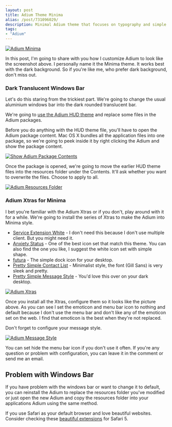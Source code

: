 ```yaml
---
layout: post
title: Adium Theme Minima
alias: /post/731096029/
description: Minimal Adium theme that focuses on typography and simple style.
tags:
- "Adium"
---
```

[ ![Adium Minima][img1] ](http://images.sayzlim.net/2010/06/adium_minima.jpg "Adium Minima")

[img1]: http://images.sayzlim.net/2010/06/adium_minima.jpg "Adium Minima"

In this post, I'm going to share with you how I customize Adium to look like the screenshot above. I personally name it the Minima theme. It works best with the dark background. So if you're like me, who prefer dark background, don't miss out.

<!--more-->

### Dark Translucent Windows Bar
Let's do this staring from the trickiest part. We're going to change the usual aluminium windows bar into the dark rounded translucent bar.

We're going to [use the Adium HUD theme][1] and replace some files in the Adium packages.

[1]: http://s3.sayzlim.net/f/adium-hud-theme.zip "Adium HUD Theme"

Before you do anything with the HUD theme file, you'll have to open the Adium package content. Mac OS X bundles all the application files into one package, so we're going to peek inside it by right clicking the Adium and show the package content.

[ ![Show Adium Package Contents][img2] ](http://images.sayzlim.net/2010/06/adium_package_content.jpg "Show Adium Package Contents")

[img2]: http://images.sayzlim.net/2010/06/adium_package_content.jpg "Show Adium Package Contents"

Once the package is opened, we're going to move the earlier HUD theme files into the resources folder under the Contents. It'll ask whether you want to overwrite the files. Choose to apply to all.

[ ![Adium Resources Folder][img3] ](http://images.sayzlim.net/2010/06/adium_resources_folder.jpg "Adium Resources Folder")

[img3]: http://images.sayzlim.net/2010/06/adium_resources_folder.jpg "Adium Resources Folder"

### Adium Xtras for Minima
I bet you're familiar with the Adium Xtras or if you don't, play around with it for a while. We're going to install the series of Xtras to make the Adium into Minima style.

- [Service Extension White][B1] - I don't need this because I don't use multiple client. But you might need it.
- [Anxiety Status][B2] - One of the best icon set that match this theme. You can also find the one you like, I suggest the white icon set with simple shape.
- [futura][B3] - The simple dock icon for your desktop.
- [Pretty Simple Contact List][B4] - Minimalist style, the font (Gill Sans) is very sleek and pretty.
- [Pretty Simple Message Style][B5] -  You'd love this over on your dark desktop.

[B1]: http://adiumxtras.com/index.php?a=xtras&xtra_id=3145 "Service Extensions"
[B2]: http://adiumxtras.com/index.php?a=xtras&xtra_id=5292 "Anxiety Status"
[B3]: http://www.adiumxtras.com/index.php?a=xtras&xtra_id=7270 "futura"
[B4]: http://www.adiumxtras.com/index.php?a=xtras&xtra_id=6515 "Pretty Simple Contacts"
[B5]: http://www.adiumxtras.com/index.php?a=xtras&xtra_id=6938 "Pretty Simple Messages Styles"

[ ![Adium Xtras][img3] ](http://images.sayzlim.net/2010/06/adium_xtras.jpg  "Adium Xtras")

[img3]: http://images.sayzlim.net/2010/06/adium_xtras.jpg  "Adium Xtras"

Once you install all the Xtras, configure them so it looks like the picture above. As you can see I set the emoticon and menu bar icon to nothing and default because I don't use the menu bar and don't like any of the emoticon set on the web. I find that emoticon is the best when they're not replaced.

Don't forget to configure your message style.

[ ![Adium Message Style][img4] ](http://images.sayzlim.net/2010/06/adium_message_style.jpg "Adium Message Style")

[img4]: http://images.sayzlim.net/2010/06/adium_message_style.jpg "Adium Message Style"

You can set hide the menu bar icon if you don't use it often. If you're any question or problem with configuration, you can leave it in the comment or send me an email.

## Problem with Windows Bar
If you have problem with the windows bar or want to change it to default, you can reinstall the Adium to replace the resources folder you've modified or just open the new Adium and copy the resources folder into your applications Adium using the same method.

If you use Safari as your default browser and love beautiful websites. Consider checking these [beautiful extensions][10] for Safari 5.

[10]: http://sayzlim.net/best-of-beautiful-safari-extensions "Best of Beautiful Safari Extensions | Sayz Lim"